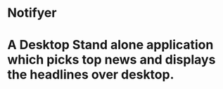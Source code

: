# Notifyer
# A Desktop Stand alone application which picks top news and displays the headlines over desktop.
